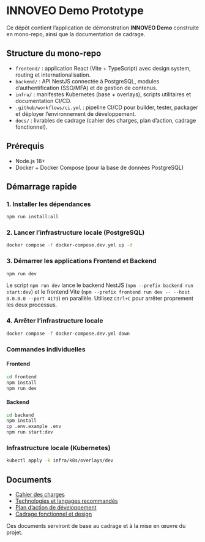 # INNOVEO Demo Prototype

Ce dépôt contient l’application de démonstration **INNOVEO Demo** construite en mono-repo, ainsi que la documentation de cadrage.

## Structure du mono-repo

- `frontend/` : application React (Vite + TypeScript) avec design system, routing et internationalisation.
- `backend/` : API NestJS connectée à PostgreSQL, modules d’authentification (SSO/MFA) et de gestion de contenus.
- `infra/` : manifestes Kubernetes (base + overlays), scripts utilitaires et documentation CI/CD.
- `.github/workflows/ci.yml` : pipeline CI/CD pour builder, tester, packager et déployer l’environnement de développement.
- `docs/` : livrables de cadrage (cahier des charges, plan d’action, cadrage fonctionnel).

## Prérequis

- Node.js 18+
- Docker + Docker Compose (pour la base de données PostgreSQL)

## Démarrage rapide

### 1. Installer les dépendances

```bash
npm run install:all
```

### 2. Lancer l’infrastructure locale (PostgreSQL)

```bash
docker compose -f docker-compose.dev.yml up -d
```

### 3. Démarrer les applications Frontend et Backend

```bash
npm run dev
```

Le script `npm run dev` lance le backend NestJS (`npm --prefix backend run start:dev`) et le frontend Vite (`npm --prefix frontend run dev -- --host 0.0.0.0 --port 4173`) en parallèle. Utilisez `Ctrl+C` pour arrêter proprement les deux processus.

### 4. Arrêter l’infrastructure locale

```bash
docker compose -f docker-compose.dev.yml down
```

### Commandes individuelles

#### Frontend

```bash
cd frontend
npm install
npm run dev
```

#### Backend

```bash
cd backend
npm install
cp .env.example .env
npm run start:dev
```

### Infrastructure locale (Kubernetes)

```bash
kubectl apply -k infra/k8s/overlays/dev
```

## Documents
- [Cahier des charges](docs/cahier_des_charges.md)
- [Technologies et langages recommandés](docs/technologies_et_langages.md)
- [Plan d’action de développement](docs/plan_action.md)
- [Cadrage fonctionnel et design](docs/cadrage_fonctionnel_et_design.md)

Ces documents serviront de base au cadrage et à la mise en œuvre du projet.
